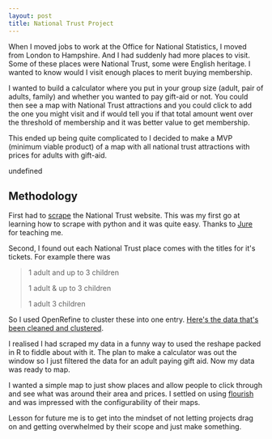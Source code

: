 ```yaml
---
layout: post
title: National Trust Project
---
```

When I moved jobs to work at the Office for National Statistics, I moved from London to Hampshire. And I had suddenly had more places to visit. Some of these places were National Trust, some were English heritage. I wanted to know would I visit enough places to merit buying membership. 

I wanted to build a calculator where you put in your group size (adult, pair of adults, family) and whether you wanted to pay gift-aid or not. You could then see a map with National Trust attractions and you could click to add the one you might visit and if would tell you if that total amount went over the threshold of membership and it was better value to get membership. 

This ended up being quite complicated to I decided to make a MVP (minimum viable product) of a map with all national trust attractions with prices for adults with gift-aid.

<div class="flourish-embed" data-src="visualisation/167193"></div>undefined<script src="https://public.flourish.studio/resources/embed.js"></script>

## Methodology
First had to [scrape](https://github.com/henryjameslau/national-trust-scraper/blob/master/Scraper/Nat%20Trust.ipynb) the National Trust website. This was my first go at learning how to scrape with python and it was quite easy. Thanks to [Jure](https://twitter.com/JureStabuc) for teaching me. 

Second, I found out each National Trust place comes with the titles for it's tickets. For example there was 

> 1 adult and up to 3 children
>
> 1 adult & up to 3 children
>
> 1 adult 3 children

So I used OpenRefine to cluster these into one entry. [Here's the data that's been cleaned and clustered](https://github.com/henryjameslau/national-trust-scraper/blob/master/Scraper/NatTrust-clustered.xlsx). 

I realised I had scraped my data in a funny way to used the reshape packed in R to fiddle about with it. The plan to make a calculator was out the window so I just filtered the data for an adult paying gift aid. Now my data was ready to map. 

I wanted a simple map to just show places and allow people to click through and see what was around their area and prices. I settled on using [flourish](https://flourish.studio/) and was impressed with the configurability of their maps. 

Lesson for future me is to get into the mindset of not letting projects drag on and getting overwhelmed by their scope and just make something. 

